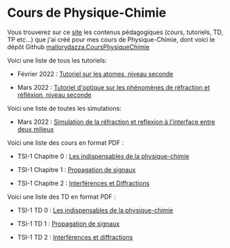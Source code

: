 # Cours de Physique-Chimie

Vous trouverez sur ce [site](https://mallorydazza.github.io/Tutoriels/) les contenus pédagogiques (cours, tutoriels, TD, TP etc...) que j'ai créé pour mes cours de Physique-Chimie, dont voici le dépôt Github [mallorydazza.CoursPhysiqueChimie](https://github.com/MalloryDazza/Tutoriels/)

Voici une liste de tous les tutoriels:

- Février 2022 : [Tutoriel sur les atomes, niveau seconde](https://mallorydazza.github.io/Tutoriels/Tutoriel_Atomistique.html#1)

- Mars 2022 : [Tutoriel d'optique sur les phénomènes de réfraction et réfléxion, niveau seconde](https://mallorydazza.github.io/Tutoriels/Tutoriel_RefractionReflexion.html#1)

Voici une liste de toutes les simulations: 

- Mars 2022 : [Simulation de la réfraction et reflexion à l'interface entre deux milieux](https://mallorydazza.github.io/Tutoriels/p5test.html)

Voici une liste des cours en format PDF :

- TSI-1 Chapitre 0 : [Les indispensables de la physique-chimie](https://github.com/MalloryDazza/Tutoriels/blob/main/TSI-1%20Chapitre%200.pdf)

- TSI-1 Chapitre 1 : [Propagation de signaux](https://github.com/MalloryDazza/Tutoriels/blob/main/TSI-1%20Chapitre%201.pdf)

- TSI-1 Chapitre 2 : [Interférences et Diffractions](https://github.com/MalloryDazza/CoursPhysiqueChimie/blob/main/2Chapitre_Interference_Diffraction.pdf)

Voici une liste des TD en format PDF :

- TSI-1 TD 0 : [Les indispensables de la physique-chimie](https://github.com/MalloryDazza/CoursPhysiqueChimie/blob/main/TSI-1%20TD-0.pdf)

- TSI-1 TD 1 : [Propagation de signaux](https://github.com/MalloryDazza/CoursPhysiqueChimie/blob/main/TSI-1%20TD-1.pdf)

- TSI-1 TD 2 : [Interférences et diffractions](https://github.com/MalloryDazza/CoursPhysiqueChimie/blob/main/TSI-1%20TD-2.pdf)
